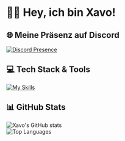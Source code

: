 # 👋🏼 Hey, ich bin Xavo!
## 🌐 Meine Präsenz auf Discord

[![Discord Presence](https://lanyard.cnrad.dev/api/1314991090616766564)](https://discord.com/users/1314991090616766564)

## 💻 Tech Stack & Tools

[![My Skills](https://skillicons.dev/icons?i=python,nodejs,pycharm,webstorm,discord)](https://skillicons.dev)

## 📊 GitHub Stats

![Xavo's GitHub stats](https://github-readme-stats.vercel.app/api?username=xavoyx&show_icons=true&theme=tokyonight&hide_title=true)  
![Top Languages](https://github-readme-stats.vercel.app/api/top-langs/?username=xavoyx&hide=javascript,html&layout=compact&theme=tokyonight)
